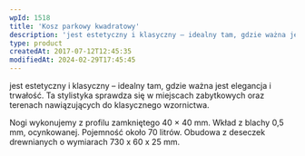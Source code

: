```yaml
---
wpId: 1518
title: 'Kosz parkowy kwadratowy'
description: 'jest estetyczny i klasyczny – idealny tam, gdzie ważna jest elegancja i trwałość. Ta stylistyka sprawdza się w miejscach zabytkowych oraz terenach nawiązujących do klasycznego wzornictwa. Nogi wykonujemy z profilu zamkniętego 40 × 40 mm. Wkład z blachy 0,5 mm, ocynkowanej. Pojemność około 70 litrów. Obudowa z deseczek drewnianych o wymiarach 730 x 60 x ...'
type: product
createdAt: 2017-07-12T12:45:35
modifiedAt: 2024-02-29T17:45:45
---
```



jest estetyczny i klasyczny – idealny tam, gdzie ważna jest elegancja i trwałość. Ta stylistyka sprawdza się w miejscach zabytkowych oraz terenach nawiązujących do klasycznego wzornictwa.

Nogi wykonujemy z profilu zamkniętego 40 × 40 mm. Wkład z blachy 0,5 mm, ocynkowanej. Pojemność około 70 litrów. Obudowa z deseczek drewnianych o wymiarach 730 x 60 x 25 mm.